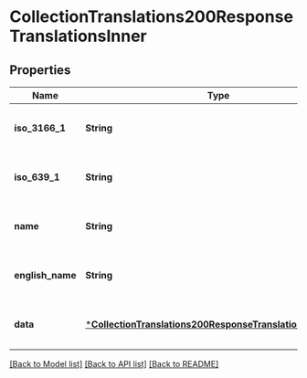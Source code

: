 # CollectionTranslations200ResponseTranslationsInner


## Properties
Name | Type | Description | Notes
------------ | ------------- | ------------- | -------------
**iso_3166_1** | **String** |  | [optional] [default to nothing]
**iso_639_1** | **String** |  | [optional] [default to nothing]
**name** | **String** |  | [optional] [default to nothing]
**english_name** | **String** |  | [optional] [default to nothing]
**data** | [***CollectionTranslations200ResponseTranslationsInnerData**](CollectionTranslations200ResponseTranslationsInnerData.md) |  | [optional] [default to nothing]


[[Back to Model list]](../README.md#models) [[Back to API list]](../README.md#api-endpoints) [[Back to README]](../README.md)


